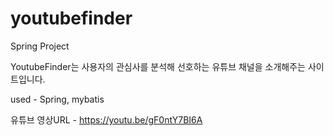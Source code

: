 # youtubefinder
Spring Project

YoutubeFinder는 사용자의 관심사를 분석해 선호하는 유튜브 채널을 소개해주는 사이트입니다.

used - Spring, mybatis

유튜브 영상URL - https://youtu.be/gF0ntY7BI6A
